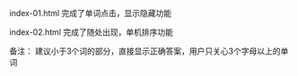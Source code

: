 
index-01.html
    完成了单词点击，显示隐藏功能

index-02.html
    完成了随处出现，单机排序功能

备注：
    建议小于3个词的部分，直接显示正确答案，用户只关心3个字母以上的单词